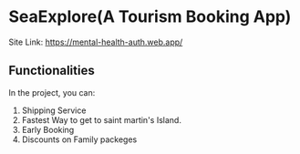 # SeaExplore(A Tourism Booking App)

Site Link:  https://mental-health-auth.web.app/

## Functionalities

In the project, you can:

1. Shipping Service
2. Fastest Way to get to saint martin's Island.
3. Early Booking
4. Discounts on Family packeges

